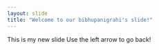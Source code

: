 ```yaml
---
layout: slide
title: "Welcome to our bibhupanigrahi's slide!"
---
```

This is my new slide
Use the left arrow to go back!

